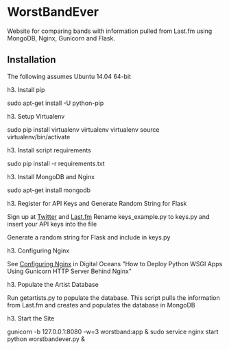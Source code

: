 WorstBandEver
=============

Website for comparing bands with information pulled from Last.fm using MongoDB, Nginx, Gunicorn and Flask.

Installation
------------

The following assumes Ubuntu 14.04 64-bit

h3. Install pip

sudo apt-get install -U python-pip

h3. Setup Virtualenv

sudo pip install virtualenv
virtualenv virtualenv
source virtualenv/bin/activate

h3. Install script requirements

sudo pip install -r requirements.txt

h3. Install MongoDB and Nginx

sudo apt-get install mongodb

h3. Register for API Keys and Generate Random String for Flask

Sign up at [Twitter](https://dev.twitter.com) and [Last.fm](http://www.last.fm/api)
Rename keys_example.py to keys.py and insert your API keys into the file

Generate a random string for Flask and include in keys.py

h3. Configuring Nginx

See [Configuring Nginx](https://www.digitalocean.com/community/tutorials/how-to-deploy-python-wsgi-apps-using-gunicorn-http-server-behind-nginx) in Digital Oceans "How to Deploy Python WSGI Apps Using Gunicorn HTTP Server Behind Nginx"

h3. Populate the Artist Database

Run getartists.py to populate the database. This script pulls the information from Last.fm and creates and populates the database in MongoDB

h3. Start the Site

gunicorn -b 127.0.0.1:8080 -w=3 worstband:app &
sudo service nginx start
python worstbandever.py &
